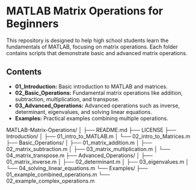 # MATLAB Matrix Operations for Beginners

This repository is designed to help high school students learn the fundamentals of MATLAB, focusing on matrix operations. Each folder contains scripts that demonstrate basic and advanced matrix operations.

## Contents
- **01_Introduction:** Basic introduction to MATLAB and matrices.
- **02_Basic_Operations:** Fundamental matrix operations like addition, subtraction, multiplication, and transpose.
- **03_Advanced_Operations:** Advanced operations such as inverse, determinant, eigenvalues, and solving linear equations.
- **Examples:** Practical examples combining multiple operations.

MATLAB-Matrix-Operations/
│
├── README.md
├── LICENSE
├── Introduction/
│   ├── 01_intro_to_MATLAB.m
│   └── 02_intro_to_Matrices.m
├── Basic_Operations/
│   ├── 01_matrix_addition.m
│   ├── 02_matrix_subtraction.m
│   ├── 03_matrix_multiplication.m
│   └── 04_matrix_transpose.m
├── Advanced_Operations/
│   ├── 01_matrix_inverse.m
│   ├── 02_determinant.m
│   ├── 03_eigenvalues.m
│   └── 04_solving_linear_equations.m
└── Examples/
    ├── 01_example_combined_operations.m
    └── 02_example_complex_operations.m
